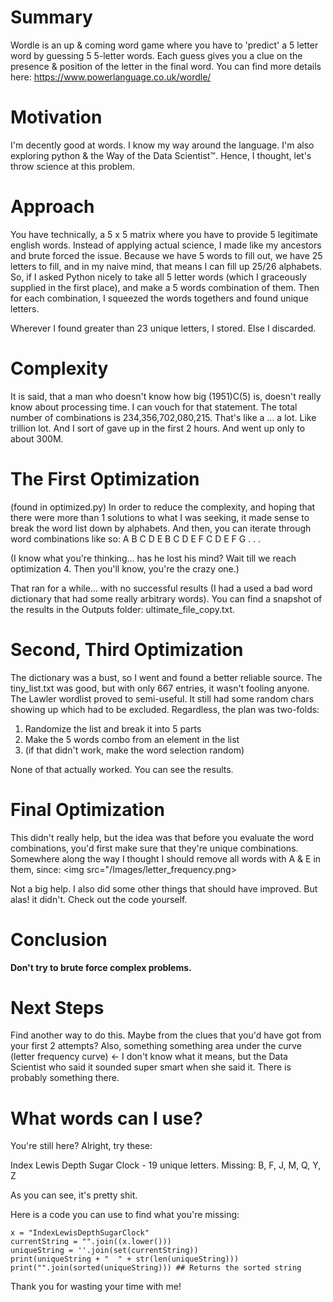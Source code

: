 # Summary
Wordle is an up & coming word game where you have to 'predict' a 5 letter word by guessing 5 5-letter words.
Each guess gives you a clue on the presence & position of the letter in the final word.
You can find more details here: https://www.powerlanguage.co.uk/wordle/

# Motivation
I'm decently good at words. I know my way around the language. I'm also exploring python & the Way of the Data Scientist™. Hence, I thought, let's throw science at this problem.

# Approach
You have technically, a 5 x 5 matrix where you have to provide 5 legitimate english words. Instead of applying actual science, I made like my ancestors and brute forced the issue. Because we have 5 words to fill out, we have 25 letters to fill, and in my naive mind, that means I can fill up 25/26 alphabets. So, if I asked Python nicely to take all 5 letter words (which I graceously supplied in the first place), and make a 5 words combination of them. 
Then for each combination, I squeezed the words togethers and found unique letters. 

Wherever I found greater than 23 unique letters, I stored. Else I discarded.

# Complexity
It is said, that a man who doesn't know how big (1951)C(5) is, doesn't really know about processing time. I can vouch for that statement.
The total number of combinations is 234,356,702,080,215. That's like a ... a lot. Like trillion lot. And I sort of gave up in the first 2 hours.
And went up only to about 300M.

# The First Optimization
(found in optimized.py)
In order to reduce the complexity, and hoping that there were more than 1 solutions to what I was seeking, it made sense to break the word list down by alphabets.
And then, you can iterate through word combinations like so: 
A B C D E
B C D E F
C D E F G
.
.
.

(I know what you're thinking... has he lost his mind? Wait till we reach optimization 4. Then you'll know, you're the crazy one.)

That ran for a while... with no successful results (I had a used a bad word dictionary that had some really arbitrary words). You can find a snapshot of the results in the Outputs folder: ultimate_file_copy.txt.

# Second, Third Optimization
The dictionary was a bust, so I went and found a better reliable source. The tiny_list.txt was good, but with only 667 entries, it wasn't fooling anyone. The Lawler wordlist proved to semi-useful. It still had some random chars showing up which had to be excluded.
Regardless, the plan was two-folds:
1. Randomize the list and break it into 5 parts
2. Make the 5 words combo from an element in the list
3. (if that didn't work, make the word selection random)

None of that actually worked. You can see the results.

# Final Optimization
This didn't really help, but the idea was that before you evaluate the word combinations, you'd first make sure that they're unique combinations. Somewhere along the way I thought I should remove all words with A & E in them, since:
<img src="/Images/letter_frequency.png>

Not a big help. I also did some other things that should have improved. But alas! it didn't. Check out the code yourself.

# Conclusion
<b>Don't try to brute force complex problems. </b>

# Next Steps
Find another way to do this. Maybe from the clues that you'd have got from your first 2 attempts?
Also, something something area under the curve (letter frequency curve) <- I don't know what it means, but the Data Scientist who said it sounded super smart when she said it. There is probably something there.


# What words can I use?
You're still here? Alright, try these:

Index Lewis Depth Sugar Clock - 19 unique letters. Missing: B, F, J, M, Q, Y,  Z

As you can see, it's pretty shit.

Here is a code you can use to find what you're missing:

```
x = "IndexLewisDepthSugarClock"
currentString = "".join((x.lower()))
uniqueString = ''.join(set(currentString))
print(uniqueString + "  " + str(len(uniqueString)))
print("".join(sorted(uniqueString))) ## Returns the sorted string

```

Thank you for wasting your time with me!